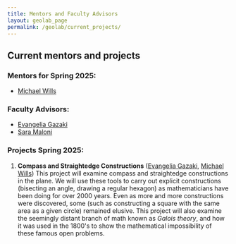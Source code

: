 ```yaml
---
title: Mentors and Faculty Advisors
layout: geolab_page
permalink: /geolab/current_projects/
---
```


<h2 class="mb-3">Current mentors and projects</h2>

### Mentors for Spring 2025:

- [Michael Wills](https://sites.google.com/view/michael-wills/)

### Faculty Advisors:
- [Evangelia Gazaki](https://sites.google.com/view/valiagazakihomepage/home)
- [Sara Maloni](https://sites.google.com/view/sara-maloni)

### Projects Spring 2025:
1. **Compass and Straightedge Constructions** ([Evangelia Gazaki](https://sites.google.com/view/valiagazakihomepage/home), [Michael Wills](https://sites.google.com/view/michael-wills/))
This project will examine compass and straightedge constructions in the plane. We will use these tools to carry out explicit constructions (bisecting an angle, drawing a regular hexagon) as mathematicians have been doing for over 2000 years. Even as more and more constructions were discovered, some (such as constructing a square with the same area as a given circle) remained elusive. This project will also examine the seemingly distant branch of math known as _Galois theory_, and how it was used in the 1800's to show the mathematical impossibility of these famous open problems.

